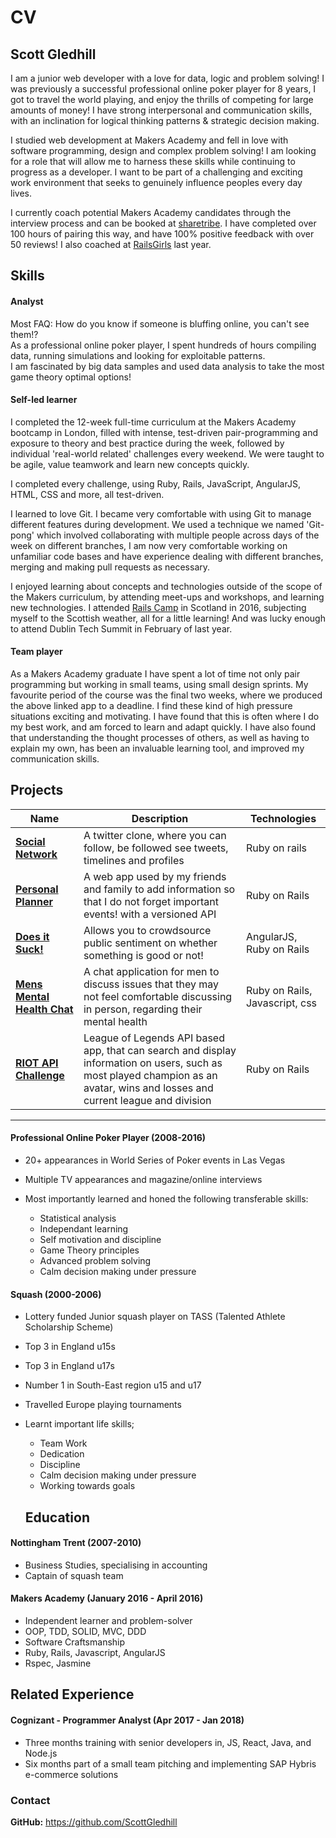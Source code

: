 # CV

## Scott Gledhill

I am a junior web developer with a love for data, logic and problem solving! I was previously a successful professional online poker player for 8 years, I got to travel the world playing, and enjoy the thrills of competing for large amounts of money! I have strong interpersonal and communication skills, with an inclination for logical thinking patterns & strategic decision making. 

I studied web development at Makers Academy and fell in love with software programming, design and complex problem solving! I am looking for a role that will allow me to harness these skills while continuing to progress as a developer. I want to be part of a challenging and exciting work environment that seeks to genuinely influence peoples every day lives.

I currently coach potential Makers Academy candidates through the interview process and can be booked at [sharetribe](https://makersacademy.sharetribe.com/en/scottgledhill). I have completed over 100 hours of pairing this way, and have 100% positive feedback with over 50 reviews! I also coached at [RailsGirls](http://railsgirls.com/london) last year. 

## Skills

#### Analyst

Most FAQ: How do you know if someone is bluffing online, you can't see them!?<br>
As a professional online poker player, I spent hundreds of hours compiling data, running simulations and looking for exploitable patterns. <br>
I am fascinated by big data samples and used data analysis to take the most game theory optimal options! 

#### Self-led learner

I completed the 12-week full-time curriculum at the Makers Academy bootcamp in London, filled with intense, test-driven pair-programming and exposure to theory and best practice during the week, followed by individual 'real-world related' challenges every weekend. We were taught to be agile, value teamwork and learn new concepts quickly.

I completed every challenge, using Ruby, Rails, JavaScript, AngularJS, HTML, CSS and more, all test-driven.

I learned to love Git. I became very comfortable with using Git to manage different features during development. We used a technique we named 'Git-pong' which involved collaborating with multiple people across days of the week on different branches, I am now very comfortable working on unfamiliar code bases and have experience dealing with different branches, merging and making pull requests as necessary.

I enjoyed learning about concepts and technologies outside of the scope of the Makers curriculum, by attending meet-ups and workshops, and learning new technologies. I attended [Rails Camp](http://railscamp.eu/) in Scotland in 2016, subjecting myself to the Scottish weather, all for a little learning! And was lucky enough to attend Dublin Tech Summit in February of last year. 

#### Team player

As a Makers Academy graduate I have spent a lot of time not only pair programming but working in small teams, using small design sprints. My favourite period of the course was the final two weeks, where we produced the above linked app to a deadline. I find these kind of high pressure situations exciting and motivating. I have found that this is often where I do my best work, and am forced to learn and adapt quickly. I have also found that understanding the thought processes of others, as well as having to explain my own, has been an invaluable learning tool, and improved my communication skills.

## Projects

| Name | Description | Technologies |
|------|-------------|--------------|
|[**Social Network**](https://github.com/ScottGledhill/social_network) | A twitter clone, where you can follow, be followed see tweets, timelines and profiles |Ruby on rails|
|[**Personal Planner**](https://github.com/ScottGledhill/personal_planner) | A web app used by my friends and family to add information so that I do not forget important events! with a versioned API | Ruby on Rails |
|[**Does it Suck!**](https://does-it-suck.herokuapp.com)| Allows you to crowdsource public sentiment on whether something is good or not! | AngularJS, Ruby on Rails |
|[**Mens Mental Health Chat**](https://github.com/ScottGledhill/chat_about_mens_mental_health)| A chat application for men to discuss issues that they may not feel comfortable discussing in person, regarding their mental health | Ruby on Rails, Javascript, css |
|[**RIOT API Challenge**](https://github.com/ScottGledhill/riot) | League of Legends API based app, that can search and display information on users, such as most played champion as an avatar, wins and losses and current league and division | Ruby on Rails |
-------

#### Professional Online Poker Player (2008-2016) 

+ 20+ appearances in World Series of Poker events in Las Vegas
+ Multiple TV appearances and magazine/online interviews

+ Most importantly learned and honed the following transferable skills:
  + Statistical analysis
  + Independant learning
  + Self motivation and discipline
  + Game Theory principles
  + Advanced problem solving
  + Calm decision making under pressure
  
#### Squash (2000-2006)

+ Lottery funded Junior squash player on TASS (Talented Athlete Scholarship Scheme)

+ Top 3 in England u15s

+ Top 3 in England u17s

+ Number 1 in South-East region u15 and u17
+ Travelled Europe playing tournaments

+ Learnt important life skills;
  + Team Work
  + Dedication
  + Discipline
  + Calm decision making under pressure
  + Working towards goals 
  
  ## Education

#### Nottingham Trent (2007-2010)

- Business Studies, specialising in accounting
- Captain of squash team

#### Makers Academy (January 2016 - April 2016)

- Independent learner and problem-solver
- OOP, TDD, SOLID, MVC, DDD
- Software Craftsmanship
- Ruby, Rails, Javascript, AngularJS
- Rspec, Jasmine

## Related Experience

#### Cognizant - Programmer Analyst (Apr 2017 - Jan 2018)

- Three months training with senior developers in, JS, React, Java, and Node.js
- Six months part of a small team pitching and implementing SAP Hybris e-commerce solutions

### Contact

**GitHub:** https://github.com/ScottGledhill<br>